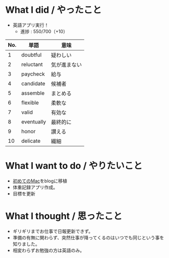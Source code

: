 # What I did / やったこと
- 英語アプリ実行！
  - 進捗 : 550/700（+10）

| No. | 単語 | 意味 |
|---|---|---|
| 1 | doubtful | 疑わしい |
| 2 | reluctant | 気が進まない |
| 3 | paycheck | 給与 |
| 4 | candidate | 候補者 |
| 5 | assemble | まとめる |
| 6 | flexible | 柔軟な |
| 7 | valid | 有効な |
| 8 | eventually | 最終的に |
| 9 | honor | 讃える |
| 10 | delicate | 繊細 |

# What I want to do / やりたいこと
- [初めてのMac](https://slideck.io/github.com/yamap55/Slide/20170113/first_mac.md#/)をblogに移植
- 体重記録アプリ作成。
- 目標を更新

# What I thought / 思ったこと
- ギリギリまでお仕事で日報更新できず。
- 準備の有無に関わらず、突然仕事が降ってくるのはいつでも同じという事を知りました。
- 相変わらずお勉強の方は英語のみ。
